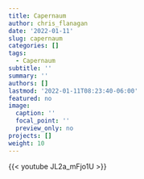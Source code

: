 ```yaml
---
title: Capernaum
author: chris_flanagan
date: '2022-01-11'
slug: capernaum
categories: []
tags:
  - Capernaum
subtitle: ''
summary: ''
authors: []
lastmod: '2022-01-11T08:23:40-06:00'
featured: no
image:
  caption: ''
  focal_point: ''
  preview_only: no
projects: []
weight: 10
---
```



{{< youtube JL2a_mFjo1U >}}



